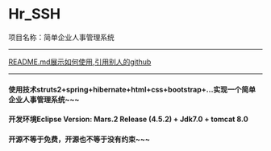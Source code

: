 # Hr_SSH
项目名称：简单企业人事管理系统
***
[README.md展示如何使用,引用别人的github](https://github.com/guodongxiaren/README)
***
#### 使用技术struts2+spring+hibernate+html+css+bootstrap+...实现一个简单企业人事管理系统~~~
#### 开发环境Eclipse Version: Mars.2 Release (4.5.2) + Jdk7.0 + tomcat 8.0
#### 开源不等于免费，开源也不等于没有约束~~~

